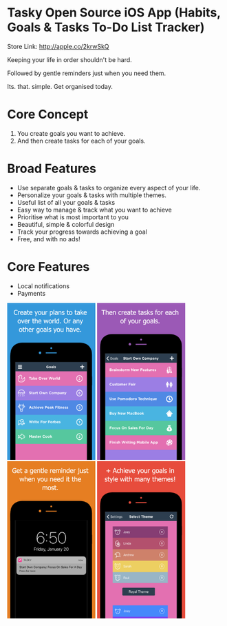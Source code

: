 # Tasky Open Source iOS App (Habits, Goals & Tasks To-Do List Tracker)

Store Link: http://apple.co/2krwSkQ


Keeping your life in order shouldn't be hard.


Followed by gentle reminders just when you need them.


Its. that. simple. 
Get organised today. 


# Core Concept
1. You create goals you want to achieve.
2. And then create tasks for each of your goals.


# Broad Features
* Use separate goals & tasks to organize every aspect of your life.
* Personalize your goals & tasks with multiple themes.
* Useful list of all your goals & tasks
* Easy way to manage & track what you want to achieve
* Prioritise what is most important to you
* Beautiful, simple & colorful design
* Track your progress towards achieving a goal
* Free, and with no ads!


# Core Features
* Local notifications
* Payments


<img alt="Screenshot" width="205px" src="readme-assets/1.png">
<img alt="Screenshot2" width="205px" src="readme-assets/2.png">
<img alt="Screenshot3" width="205px" src="readme-assets/3.png">
<img alt="Screenshot3" width="205px" src="readme-assets/4.png">